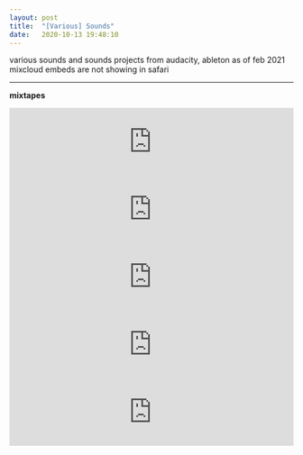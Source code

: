 ```yaml
---
layout: post
title:  "[Various] Sounds"
date:   2020-10-13 19:48:10
---
```


various sounds and sounds projects from audacity, ableton
as of feb 2021 mixcloud embeds are not showing in safari

-----------------------------------------------------------

**mixtapes**


<!-- jan 21 -->
<iframe width="100%" height="120" src="https://www.mixcloud.com/widget/iframe/?hide_cover=1&light=1&feed=%2Fkeehar%2Fjan21_mix%2F" frameborder="0" ></iframe>

<!-- dec 20 -->
<iframe width="100%" height="120" src="https://www.mixcloud.com/widget/iframe/?hide_cover=1&light=1&feed=%2Fkeehar%2Fdec20_mixlostfound%2F" frameborder="0" ></iframe>

<!-- nov 20 -->
<iframe width="100%" height="120" src="https://www.mixcloud.com/widget/iframe/?hide_cover=1&light=1&feed=%2Fkeehar%2Fnov20_mix%2F" frameborder="0" ></iframe>

<!-- oct 20 -->
<iframe width="100%" height="120" src="https://www.mixcloud.com/widget/iframe/?hide_cover=1&light=1&feed=%2Fkeehar%2Foct20_mix%2F" frameborder="0" ></iframe>

<!-- sep 20 -->
<iframe width="100%" height="120" src="https://www.mixcloud.com/widget/iframe/?hide_cover=1&light=1&feed=%2Fkeehar%2Fsep20_mix%2F" frameborder="0" ></iframe>


